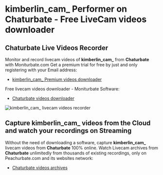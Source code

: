 # kimberlin_cam_ Performer on Chaturbate - Free LiveCam videos downloader

## Chaturbate Live Videos Recorder

Monitor and record livecam videos of **kimberlin_cam_** from **Chaturbate** with Moniturbate.com
Get a premium trial for free by just and only registering with your Email address:
* [kimberlin_cam_ Premium videos downloader](https://moniturbate.com/request-demo-licence-key.html)

Free livecam videos downloader - Moniturbate Software:
* [Chaturbate videos downloader](https://moniturbate.com/moniturbate-download-software.html)

![kimberlin_cam_ livecam videos recorder](https://peachurnet.com/templates/moniturbate-software.png)


## Capture kimberlin_cam_ videos from the Cloud and watch your recordings on Streaming

Without the need of downloading a software, capture **kimberlin_cam_** livecam videos from **Chaturbate** 100% online.
Watch Livecam archives from **Chaturbate** unlimitedly from thousands of existing recordings, only on Peachurbate.com and its websites network:
* [Chaturbate videos archives](https://peachurnet.com/)